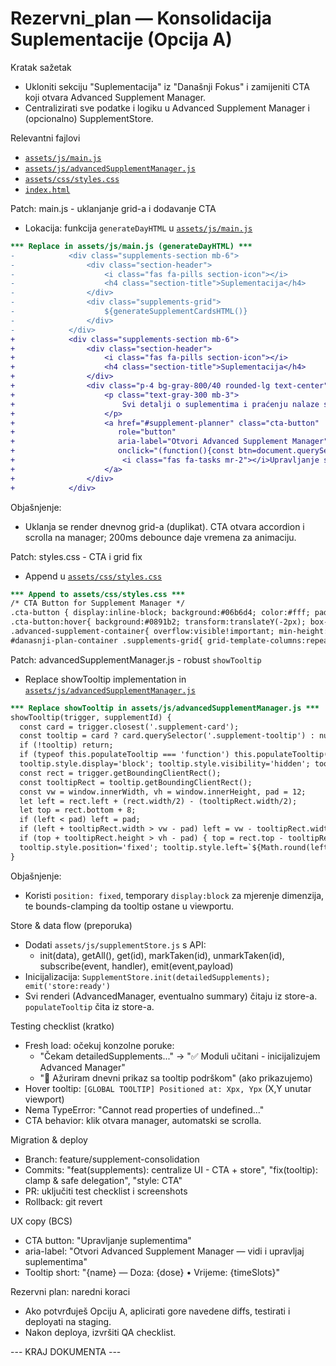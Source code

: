 # Rezervni_plan — Konsolidacija Suplementacije (Opcija A)

Kratak sažetak
- Ukloniti sekciju "Suplementacija" iz "Današnji Fokus" i zamijeniti CTA koji otvara Advanced Supplement Manager.
- Centralizirati sve podatke i logiku u Advanced Supplement Manager i (opcionalno) SupplementStore.

Relevantni fajlovi
- [`assets/js/main.js`](assets/js/main.js:1)
- [`assets/js/advancedSupplementManager.js`](assets/js/advancedSupplementManager.js:1)
- [`assets/css/styles.css`](assets/css/styles.css:1)
- [`index.html`](index.html:1)

Patch: main.js - uklanjanje grid-a i dodavanje CTA
- Lokacija: funkcija `generateDayHTML` u [`assets/js/main.js`](assets/js/main.js:1)

```diff
*** Replace in assets/js/main.js (generateDayHTML) ***
-            <div class="supplements-section mb-6">
-                <div class="section-header">
-                    <i class="fas fa-pills section-icon"></i>
-                    <h4 class="section-title">Suplementacija</h4>
-                </div>
-                <div class="supplements-grid">
-                    ${generateSupplementCardsHTML()}
-                </div>
-            </div>
+            <div class="supplements-section mb-6">
+                <div class="section-header">
+                    <i class="fas fa-pills section-icon"></i>
+                    <h4 class="section-title">Suplementacija</h4>
+                </div>
+                <div class="p-4 bg-gray-800/40 rounded-lg text-center">
+                    <p class="text-gray-300 mb-3">
+                        Svi detalji o suplementima i praćenju nalaze se u Advanced Supplement Manageru.
+                    </p>
+                    <a href="#supplement-planner" class="cta-button"
+                       role="button"
+                       aria-label="Otvori Advanced Supplement Manager"
+                       onclick="(function(){const btn=document.querySelector('#supplement-planner').closest('.card').querySelector('.accordion-button'); if(btn && !btn.classList.contains('open')) btn.click(); setTimeout(()=>document.querySelector('#supplement-planner').scrollIntoView({behavior:'smooth', block:'center'}), 200); return false; })();">
+                        <i class="fas fa-tasks mr-2"></i>Upravljanje suplementima
+                    </a>
+                </div>
+            </div>
```

Objašnjenje:
- Uklanja se render dnevnog grid-a (duplikat). CTA otvara accordion i scrolla na manager; 200ms debounce daje vremena za animaciju.

Patch: styles.css - CTA i grid fix
- Append u [`assets/css/styles.css`](assets/css/styles.css:1)

```diff
*** Append to assets/css/styles.css ***
/* CTA Button for Supplement Manager */
.cta-button { display:inline-block; background:#06b6d4; color:#fff; padding:0.75rem 1.25rem; border-radius:0.5rem; font-weight:600; text-decoration:none; transition:all .12s ease; border:1px solid rgba(255,255,255,0.04); }
.cta-button:hover{ background:#0891b2; transform:translateY(-2px); box-shadow:0 6px 18px rgba(8,145,178,0.12); }
.advanced-supplement-container{ overflow:visible!important; min-height:auto!important; }
#danasnji-plan-container .supplements-grid{ grid-template-columns:repeat(auto-fit,minmax(280px,1fr)); gap:1rem; align-items:start; }
```

Patch: advancedSupplementManager.js - robust `showTooltip`
- Replace showTooltip implementation in [`assets/js/advancedSupplementManager.js`](assets/js/advancedSupplementManager.js:1)

```diff
*** Replace showTooltip in assets/js/advancedSupplementManager.js ***
showTooltip(trigger, supplementId) {
  const card = trigger.closest('.supplement-card');
  const tooltip = card ? card.querySelector('.supplement-tooltip') : null;
  if (!tooltip) return;
  if (typeof this.populateTooltip === 'function') this.populateTooltip(tooltip, supplementId);
  tooltip.style.display='block'; tooltip.style.visibility='hidden'; tooltip.classList.remove('hidden');
  const rect = trigger.getBoundingClientRect();
  const tooltipRect = tooltip.getBoundingClientRect();
  const vw = window.innerWidth, vh = window.innerHeight, pad = 12;
  let left = rect.left + (rect.width/2) - (tooltipRect.width/2);
  let top = rect.bottom + 8;
  if (left < pad) left = pad;
  if (left + tooltipRect.width > vw - pad) left = vw - tooltipRect.width - pad;
  if (top + tooltipRect.height > vh - pad) { top = rect.top - tooltipRect.height - 8; tooltip.classList.add('tooltip-above'); if (top < pad) top = Math.max(pad,(vh - tooltipRect.height)/2); } else { tooltip.classList.remove('tooltip-above'); }
  tooltip.style.position='fixed'; tooltip.style.left=`${Math.round(left)}px`; tooltip.style.top=`${Math.round(top)}px`; tooltip.style.zIndex='9999'; tooltip.style.visibility='visible';
}
```

Objašnjenje:
- Koristi `position: fixed`, temporary `display:block` za mjerenje dimenzija, te bounds-clamping da tooltip ostane u viewportu.

Store & data flow (preporuka)
- Dodati `assets/js/supplementStore.js` s API:
  - init(data), getAll(), get(id), markTaken(id), unmarkTaken(id), subscribe(event, handler), emit(event,payload)
- Inicijalizacija: `SupplementStore.init(detailedSupplements); emit('store:ready')`
- Svi renderi (AdvancedManager, eventualno summary) čitaju iz store-a. `populateTooltip` čita iz store-a.

Testing checklist (kratko)
- Fresh load: očekuj konzolne poruke:
  - "Čekam detailedSupplements..." → "✅ Moduli učitani - inicijalizujem Advanced Manager"
  - "🔄 Ažuriram dnevni prikaz sa tooltip podrškom" (ako prikazujemo)
- Hover tooltip: `[GLOBAL TOOLTIP] Positioned at: Xpx, Ypx` (X,Y unutar viewport)
- Nema TypeError: "Cannot read properties of undefined..."
- CTA behavior: klik otvara manager, automatski se scrolla.

Migration & deploy
- Branch: feature/supplement-consolidation
- Commits: "feat(supplements): centralize UI - CTA + store", "fix(tooltip): clamp & safe delegation", "style: CTA"
- PR: uključiti test checklist i screenshots
- Rollback: git revert <merge-commit>

UX copy (BCS)
- CTA button: "Upravljanje suplementima"
- aria-label: "Otvori Advanced Supplement Manager — vidi i upravljaj suplementima"
- Tooltip short: "{name} — Doza: {dose} • Vrijeme: {timeSlots}"

Rezervni plan: naredni koraci
- Ako potvrđuješ Opciju A, aplicirati gore navedene diffs, testirati i deployati na staging.
- Nakon deploya, izvršiti QA checklist.

--- KRAJ DOKUMENTA ---
